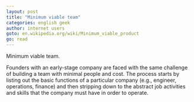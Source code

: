 ```yaml
---
layout: post
title: "Minimum viable team"
categories: english geek
author: internet users
goto: en.wikipedia.org/wiki/Minimum_viable_product
go: read
---
```


Minimum viable team.<!-- more -->

Founders with an early-stage company are faced with the same challenge of building a team with minimal people and cost. The process starts by listing out the basic functions of a particular company (e.g., engineer, operations, finance) and then stripping down to the abstract job activities and skills that the company must have in order to operate.

